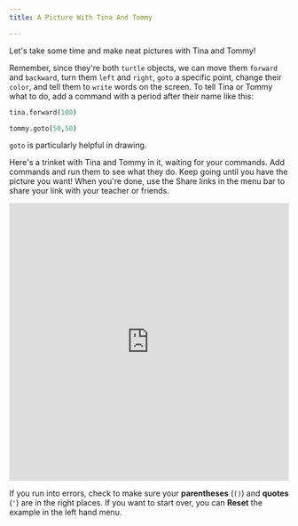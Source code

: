 ```yaml
---
title: A Picture With Tina And Tommy

---
```



Let's take some time and make neat pictures with Tina and Tommy!  

Remember, since they're both `turtle` objects, we can move them `forward` and `backward`, turn them `left` and `right`, `goto` a specific point, change their `color`, and tell them to `write` words on the screen.  To tell Tina or Tommy what to do, add a command with a period after their name like this:

```python
tina.forward(100)

tommy.goto(50,50)
```

`goto` is particularly helpful in drawing.  

Here's a trinket with Tina and Tommy in it, waiting for your commands.  Add commands and run them to see what they do.  Keep going until you have the picture you want!  When you're done, use the Share links in the menu bar to share your link with your teacher or friends.

<iframe width="100%" height="500" src="https://trinket.io/tools/1.0/jekyll/embed/python#code=import%20turtle%0A%0Atina%20%3D%20turtle.Turtle%28%29%0Atommy%20%3D%20turtle.Turtle%28%29%0A%0Atina.color%28%27blue%27%29%0Atommy.color%28%27green%27%29%0A%0Atina.shape%28%27turtle%27%29%0Atommy.shape%28%27turtle%27%29%0A%0Atina.begin_fill%28%29%0Atina.goto%28200%2C0%29%0Atina.goto%28200%2C-200%29%0Atina.goto%28-200%2C-200%29%0Atina.goto%28-200%2C0%29%0Atina.goto%280%2C0%29%0Atina.end_fill%28%29%0A%0Atommy.penup%28%29%0Atommy.goto%28-70%2C100%29%0Atommy.write%28%22Tina%2C%20let%27s%20Make%20a%20picture%20together%21%22%29%0Atommy.goto%280%2C50%29%0Atommy.pendown%28%29%0A%0Atina.penup%28%29%0Atina.color%28%27white%27%29%0Atina.goto%28-40%2C-100%29%0Atina.write%28%22Alright%2C%20I%27m%20ready%21%21%22%29%0Atina.goto%280%2C-130%29%0Atina.pendown%28%29" frameborder="0" marginwidth="0" marginheight="0" allowfullscreen></iframe>



If you run into errors, check to make sure your **parentheses** (`()`) and **quotes** (`'`) are in the right places. If you want to start over, you can **Reset** the example in the left hand menu.

